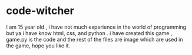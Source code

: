 # code-witcher
I am 15 year old , i have not much experience in the world of programming but ya i have know html, css, and python .
i have created this game , game.py is the code and the rest of the files are image which are used in the game, hope you like it.
